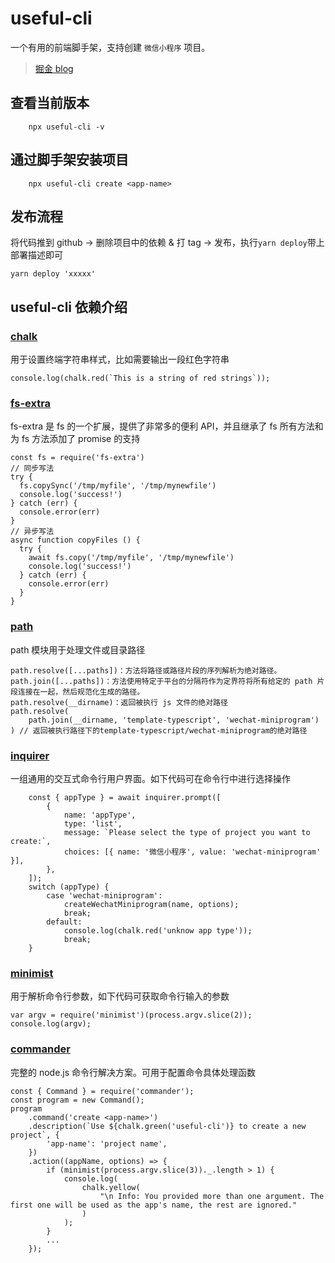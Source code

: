 # useful-cli

一个有用的前端脚手架，支持创建 `微信小程序` 项目。

> [掘金 blog](https://juejin.cn/post/6981631766406627364)

## 查看当前版本

```
    npx useful-cli -v
```

## 通过脚手架安装项目

```
    npx useful-cli create <app-name>
```

## 发布流程

将代码推到 github -> 删除项目中的依赖 & 打 tag -> 发布，执行`yarn deploy`带上部署描述即可

```
yarn deploy 'xxxxx'
```

## useful-cli 依赖介绍

### [chalk](https://www.npmjs.com/package/chalk)

用于设置终端字符串样式，比如需要输出一段红色字符串

```
console.log(chalk.red(`This is a string of red strings`));
```

### [fs-extra](https://www.npmjs.com/package/fs-extra)

fs-extra 是 fs 的一个扩展，提供了非常多的便利 API，并且继承了 fs 所有方法和为 fs 方法添加了 promise 的支持

```
const fs = require('fs-extra')
// 同步写法
try {
  fs.copySync('/tmp/myfile', '/tmp/mynewfile')
  console.log('success!')
} catch (err) {
  console.error(err)
}
// 异步写法
async function copyFiles () {
  try {
    await fs.copy('/tmp/myfile', '/tmp/mynewfile')
    console.log('success!')
  } catch (err) {
    console.error(err)
  }
}
```

### [path](https://nodejs.org/docs/latest/api/path.html)

path 模块用于处理文件或目录路径

```
path.resolve([...paths])：方法将路径或路径片段的序列解析为绝对路径。
path.join([...paths])：方法使用特定于平台的分隔符作为定界符将所有给定的 path 片段连接在一起，然后规范化生成的路径。
path.resolve(__dirname)：返回被执行 js 文件的绝对路径
path.resolve(
    path.join(__dirname, 'template-typescript', 'wechat-miniprogram')
) // 返回被执行路径下的template-typescript/wechat-miniprogram的绝对路径
```

### [inquirer](https://www.npmjs.com/package/inquirer)

一组通用的交互式命令行用户界面。如下代码可在命令行中进行选择操作

```
    const { appType } = await inquirer.prompt([
        {
            name: 'appType',
            type: 'list',
            message: `Please select the type of project you want to create:`,
            choices: [{ name: '微信小程序', value: 'wechat-miniprogram' }],
        },
    ]);
    switch (appType) {
        case 'wechat-miniprogram':
            createWechatMiniprogram(name, options);
            break;
        default:
            console.log(chalk.red('unknow app type'));
            break;
    }
```

### [minimist](https://www.npmjs.com/package/minimist)

用于解析命令行参数，如下代码可获取命令行输入的参数

```
var argv = require('minimist')(process.argv.slice(2));
console.log(argv);
```

### [commander](https://www.npmjs.com/package/commander)

完整的 node.js 命令行解决方案。可用于配置命令具体处理函数

```
const { Command } = require('commander');
const program = new Command();
program
    .command('create <app-name>')
    .description(`Use ${chalk.green('useful-cli')} to create a new project`, {
        'app-name': 'project name',
    })
    .action((appName, options) => {
        if (minimist(process.argv.slice(3))._.length > 1) {
            console.log(
                chalk.yellow(
                    "\n Info: You provided more than one argument. The first one will be used as the app's name, the rest are ignored."
                )
            );
        }
        ...
    });
```
